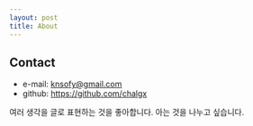 ```yaml
---
layout: post
title: About
---
```


## __Contact__

- e-mail: knsofy@gmail.com
- github: https://github.com/chalgx

여러 생각을 글로 표현하는 것을 좋아합니다. 아는 것을 나누고 싶습니다.
